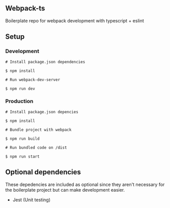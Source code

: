 ## Webpack-ts
Boilerplate repo for webpack development with typescript + eslint

## Setup

### Development

```
# Install package.json dependencies

$ npm install

# Run webpack-dev-server

$ npm run dev
```

### Production

```
# Install package.json depencies

$ npm install

# Bundle project with webpack

$ npm run build

# Run bundled code on /dist

$ npm run start
```

## Optional dependencies
These depedencies are included as optional since they aren't necessary for the boilerplate project but can make development easier.
- Jest (Unit testing)

